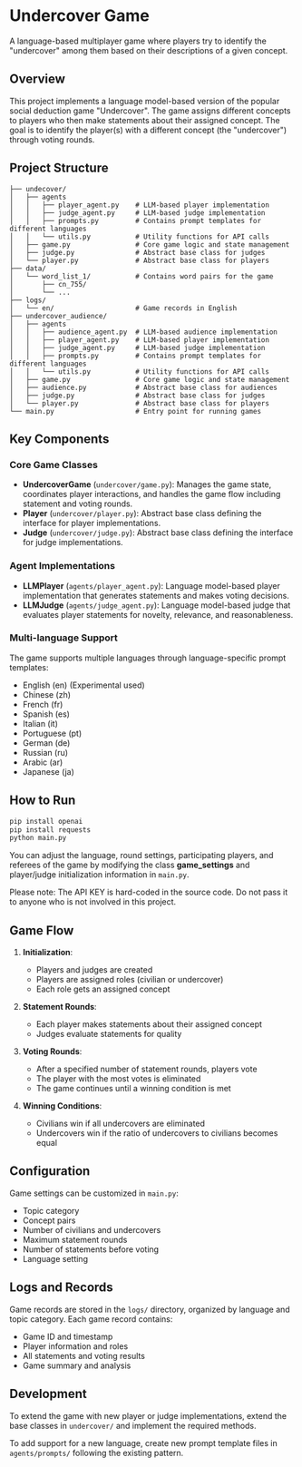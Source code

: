 # Undercover Game

A language-based multiplayer game where players try to identify the "undercover" among them based on their descriptions of a given concept.

## Overview

This project implements a language model-based version of the popular social deduction game "Undercover". The game assigns different concepts to players who then make statements about their assigned concept. The goal is to identify the player(s) with a different concept (the "undercover") through voting rounds.

## Project Structure

```
├── undecover/
│   ├── agents                 
│   │   ├── player_agent.py    # LLM-based player implementation
│   │   ├── judge_agent.py     # LLM-based judge implementation
│   │   ├── prompts.py         # Contains prompt templates for different languages
│   │   └── utils.py           # Utility functions for API calls
│   ├── game.py                # Core game logic and state management
│   ├── judge.py               # Abstract base class for judges
│   └── player.py              # Abstract base class for players
├── data/
│   └── word_list_1/           # Contains word pairs for the game
│       ├── cn_755/
│       └── ...
├── logs/
│   └── en/                    # Game records in English
├── undercover_audience/
│   ├── agents               
│   │   ├── audience_agent.py  # LLM-based audience implementation
│   │   ├── player_agent.py    # LLM-based player implementation
│   │   ├── judge_agent.py     # LLM-based judge implementation
│   │   ├── prompts.py         # Contains prompt templates for different languages
│   │   └── utils.py           # Utility functions for API calls
│   ├── game.py                # Core game logic and state management
│   ├── audience.py            # Abstract base class for audiences
│   ├── judge.py               # Abstract base class for judges
│   └── player.py              # Abstract base class for players
└── main.py                    # Entry point for running games
```

## Key Components

### Core Game Classes

- **UndercoverGame** (`undercover/game.py`): Manages the game state, coordinates player interactions, and handles the game flow including statement and voting rounds.
- **Player** (`undercover/player.py`): Abstract base class defining the interface for player implementations.
- **Judge** (`undercover/judge.py`): Abstract base class defining the interface for judge implementations.

### Agent Implementations

- **LLMPlayer** (`agents/player_agent.py`): Language model-based player implementation that generates statements and makes voting decisions.
- **LLMJudge** (`agents/judge_agent.py`): Language model-based judge that evaluates player statements for novelty, relevance, and reasonableness.

### Multi-language Support

The game supports multiple languages through language-specific prompt templates:
- English (en) (Experimental used)
- Chinese (zh)
- French (fr)
- Spanish (es)
- Italian (it)
- Portuguese (pt)
- German (de)
- Russian (ru)
- Arabic (ar)
- Japanese (ja)

## How to Run

```bash
pip install openai
pip install requests
python main.py
```
You can adjust the language, round settings, participating players, and referees of the game by modifying the class **game_settings** and player/judge initialization information in `main.py`.

Please note: The API KEY is hard-coded in the source code. Do not pass it to anyone who is not involved in this project.

## Game Flow

1. **Initialization**:
   - Players and judges are created
   - Players are assigned roles (civilian or undercover)
   - Each role gets an assigned concept

2. **Statement Rounds**:
   - Each player makes statements about their assigned concept
   - Judges evaluate statements for quality

3. **Voting Rounds**:
   - After a specified number of statement rounds, players vote
   - The player with the most votes is eliminated
   - The game continues until a winning condition is met

4. **Winning Conditions**:
   - Civilians win if all undercovers are eliminated
   - Undercovers win if the ratio of undercovers to civilians becomes equal

## Configuration

Game settings can be customized in `main.py`:
- Topic category
- Concept pairs
- Number of civilians and undercovers
- Maximum statement rounds
- Number of statements before voting
- Language setting

## Logs and Records

Game records are stored in the `logs/` directory, organized by language and topic category. Each game record contains:
- Game ID and timestamp
- Player information and roles
- All statements and voting results
- Game summary and analysis

## Development

To extend the game with new player or judge implementations, extend the base classes in `undercover/` and implement the required methods.

To add support for a new language, create new prompt template files in `agents/prompts/` following the existing pattern.
